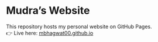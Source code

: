 # Mudra’s Website

This repository hosts my personal website on GitHub Pages.  
👉 Live here: [mbhagwat00.github.io](https://mbhagwat00.github.io)

